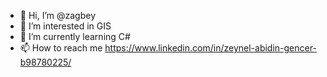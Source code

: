 - 👋 Hi, I’m @zagbey
- 👀 I’m interested in GIS
- 🌱 I’m currently learning C#
- 📫 How to reach me https://www.linkedin.com/in/zeynel-abidin-gencer-b98780225/

<!---
zagbey/zagbey is a ✨ special ✨ repository because its `README.md` (this file) appears on your GitHub profile.
You can click the Preview link to take a look at your changes.
--->
